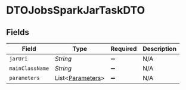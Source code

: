 # DTOJobsSparkJarTaskDTO


## Fields

| Field                                                 | Type                                                  | Required                                              | Description                                           |
| ----------------------------------------------------- | ----------------------------------------------------- | ----------------------------------------------------- | ----------------------------------------------------- |
| `jarUri`                                              | *String*                                              | :heavy_minus_sign:                                    | N/A                                                   |
| `mainClassName`                                       | *String*                                              | :heavy_minus_sign:                                    | N/A                                                   |
| `parameters`                                          | List<[Parameters](../../models/shared/Parameters.md)> | :heavy_minus_sign:                                    | N/A                                                   |